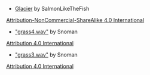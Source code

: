 
- [Glacier](https://freemusicarchive.org/music/SalmonLikeTheFish/Music_for_the_Sleepy_Traveler/03_-_Glacier/) by SalmonLikeTheFish

[Attribution-NonCommercial-ShareAlike 4.0 International](https://creativecommons.org/licenses/by-nc-sa/4.0/)


- ["grass4.wav"](https://freesound.org/people/Snoman/sounds/9907/) by Snoman

[Attribution 4.0 International](https://creativecommons.org/licenses/by/4.0/)

- ["grass3.wav"](https://freesound.org/people/Snoman/sounds/9906/) by Snoman

[Attribution 4.0 International](https://creativecommons.org/licenses/by/4.0/)
